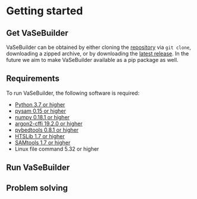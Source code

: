 # Getting started

## Get VaSeBuilder
VaSeBuilder can be obtained by either cloning the [repository](https://github.com/molgenis/VaSeBuilder) via ```git clone```, downloading a zipped archive, or by downloading the [latest release](https://github.com/molgenis/VaSeBuilder/releases). In the future we aim to make VaSeBuilder available as a pip package as well.

## Requirements
To run VaSeBuilder, the following software is required:  

* [Python 3.7 or higher](https://www.python.org)
* [pysam 0.15 or higher](https://pysam.readthedocs.io/en/latest/api.html)
* [numpy 0.18.1 or higher](https://numpy.org)
* [argon2-cffi 19.2.0 or higher](https://github.com/hynek/argon2-cffi)
* [pybedtools 0.8.1 or higher](http://daler.github.io/pybedtools/)
* [HTSLib 1.7 or higher](http://www.htslib.org)
* [SAMtools 1.7 or higher](http://www.htslib.org)
* Linux file command 5.32 or higher

## Run VaSeBuilder


## Problem solving
